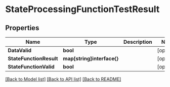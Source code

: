 # StateProcessingFunctionTestResult

## Properties

Name | Type | Description | Notes
------------ | ------------- | ------------- | -------------
**DataValid** | **bool** |  | [optional] 
**StateFunctionResult** | **map[string]interface{}** |  | [optional] 
**StateFunctionValid** | **bool** |  | [optional] 

[[Back to Model list]](../README.md#documentation-for-models) [[Back to API list]](../README.md#documentation-for-api-endpoints) [[Back to README]](../README.md)


